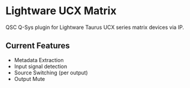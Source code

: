 # Lightware UCX Matrix

QSC Q-Sys plugin for Lightware Taurus UCX series matrix devices via IP.

## Current Features

- Metadata Extraction
- Input signal detection
- Source Switching (per output)
- Output Mute
